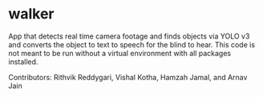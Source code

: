 # walker
App that detects real time camera footage and finds objects via YOLO v3 and converts the object to text to speech for the blind to hear.
This code is not meant to be run without a virtual environment with all packages installed.

Contributors: Rithvik Reddygari, Vishal Kotha, Hamzah Jamal, and Arnav Jain
